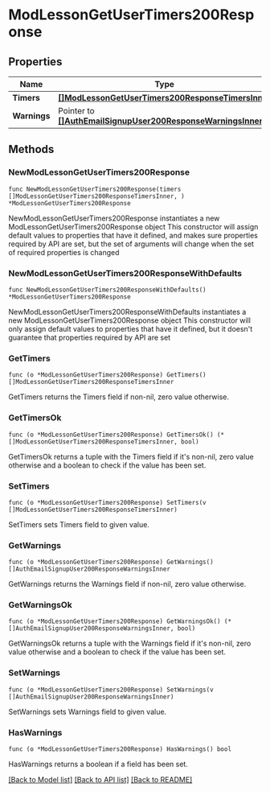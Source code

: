 # ModLessonGetUserTimers200Response

## Properties

Name | Type | Description | Notes
------------ | ------------- | ------------- | -------------
**Timers** | [**[]ModLessonGetUserTimers200ResponseTimersInner**](ModLessonGetUserTimers200ResponseTimersInner.md) |  | 
**Warnings** | Pointer to [**[]AuthEmailSignupUser200ResponseWarningsInner**](AuthEmailSignupUser200ResponseWarningsInner.md) |  | [optional] 

## Methods

### NewModLessonGetUserTimers200Response

`func NewModLessonGetUserTimers200Response(timers []ModLessonGetUserTimers200ResponseTimersInner, ) *ModLessonGetUserTimers200Response`

NewModLessonGetUserTimers200Response instantiates a new ModLessonGetUserTimers200Response object
This constructor will assign default values to properties that have it defined,
and makes sure properties required by API are set, but the set of arguments
will change when the set of required properties is changed

### NewModLessonGetUserTimers200ResponseWithDefaults

`func NewModLessonGetUserTimers200ResponseWithDefaults() *ModLessonGetUserTimers200Response`

NewModLessonGetUserTimers200ResponseWithDefaults instantiates a new ModLessonGetUserTimers200Response object
This constructor will only assign default values to properties that have it defined,
but it doesn't guarantee that properties required by API are set

### GetTimers

`func (o *ModLessonGetUserTimers200Response) GetTimers() []ModLessonGetUserTimers200ResponseTimersInner`

GetTimers returns the Timers field if non-nil, zero value otherwise.

### GetTimersOk

`func (o *ModLessonGetUserTimers200Response) GetTimersOk() (*[]ModLessonGetUserTimers200ResponseTimersInner, bool)`

GetTimersOk returns a tuple with the Timers field if it's non-nil, zero value otherwise
and a boolean to check if the value has been set.

### SetTimers

`func (o *ModLessonGetUserTimers200Response) SetTimers(v []ModLessonGetUserTimers200ResponseTimersInner)`

SetTimers sets Timers field to given value.


### GetWarnings

`func (o *ModLessonGetUserTimers200Response) GetWarnings() []AuthEmailSignupUser200ResponseWarningsInner`

GetWarnings returns the Warnings field if non-nil, zero value otherwise.

### GetWarningsOk

`func (o *ModLessonGetUserTimers200Response) GetWarningsOk() (*[]AuthEmailSignupUser200ResponseWarningsInner, bool)`

GetWarningsOk returns a tuple with the Warnings field if it's non-nil, zero value otherwise
and a boolean to check if the value has been set.

### SetWarnings

`func (o *ModLessonGetUserTimers200Response) SetWarnings(v []AuthEmailSignupUser200ResponseWarningsInner)`

SetWarnings sets Warnings field to given value.

### HasWarnings

`func (o *ModLessonGetUserTimers200Response) HasWarnings() bool`

HasWarnings returns a boolean if a field has been set.


[[Back to Model list]](../README.md#documentation-for-models) [[Back to API list]](../README.md#documentation-for-api-endpoints) [[Back to README]](../README.md)


